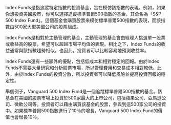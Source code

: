 

Index Funds是指追蹤特定指數的投資基金，旨在模仿該指數的表現。例如，如果你想投資美國股市，你可以選擇追蹤標準普爾500指數的基金，其全名為「S&P 500 Index Fund」。這個基金會購買股票來模仿標準普爾500指數的表現，而該指數由500家大型美國公司的股票組成。

Index Funds是相對於主動管理的基金，主動管理的基金會由經理人挑選單一股票或收益高的股票，希望可以超越市場平均值的表現。相比之下，Index Funds的收益通常與該指數趨勢相似，也因此，投資者可以比較容易地預測收益率。

Index Funds還有一些額外的優點，包括低成本和相對穩定的回報。由於Index Funds不需要大量研究和分析股票市場，所以管理費用和交易成本相對較低。此外，由於Index Funds的投資分散，所以投資者可以降低風險並提高投資回報的穩定性。

舉個例子，Vanguard 500 Index Fund是一個追蹤標準普爾500指數的基金。該基金在美國的股票市場上投資於500家最大的上市公司，包括蘋果公司、亞馬遜公司、微軟公司等。投資者可以藉由購買該基金的股票，參與到這500家公司的投資中。如果標準普爾500指數進行了10％的增長，Vanguard 500 Index Fund的價值也會增長10％。